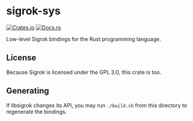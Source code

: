 # sigrok-sys
[![Crates.io](https://img.shields.io/crates/v/sigrok-sys.svg)](https://crates.io/crates/sigrok-sys)
[![Docs.rs](https://docs.rs/sigrok-sys/badge.svg)](https://docs.rs/sigrok-sys)

Low-level Sigrok bindings for the Rust programming language.

## License
Because Sigrok is licensed under the GPL 3.0, this crate is too.

## Generating
If libsigrok changes its API, you may run `./build.sh` from this directory to regenerate the bindings.